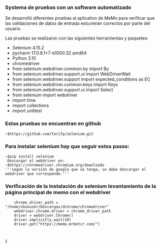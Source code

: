 
### Systema de pruebas con un software automatizado
Se desarrolló diferentes pruebas al aplicativo de MeMo para verificar que las validaciones de datos de entrada estuvieran correctos por parte del usuario.


Las pruebas se realizaron con las siguientes herramientas y paquetes:
- Selenium 4.15.2
- pycharm 17.0.8.1+7-b1000.32 amd64
- Python 3.10
- chromedriver 
- from selenium.webdriver.common.by import By
- from selenium.webdriver.support.ui import WebDriverWait
- from selenium.webdriver.support import expected_conditions as EC
- from selenium.webdriver.common.keys import Keys
- from selenium.webdriver.support.ui import Select
- from selenium import webdriver
- import time
- import collections
- import unittest


### Estas pruebas se encuentran en github
    ~$https://github.com/Yarifp/selenium.git

### Para instalar selenium hay que seguir estos pasos:


    ~$pip install selenium
     Descargar el webdriver en:
    ~$https://chromedriver.chromium.org/downloads
    '''según la versión de google que se tenga, se debe descargar el webdriver que corresponde.'''



### Verificación de la instalación de selenium levantamiento de la página principal de memo con el webdriver
```
    chrome_driver_path = "/home/vboxuser/Descargas/dchrome/chromedriver"
    webdriver.chrome.driver = chrome_driver_path
    driver = webdriver.Chrome()
    driver.implicitly_wait(10)
    driver.get("https://memo.mrbotcr.com/")



I

